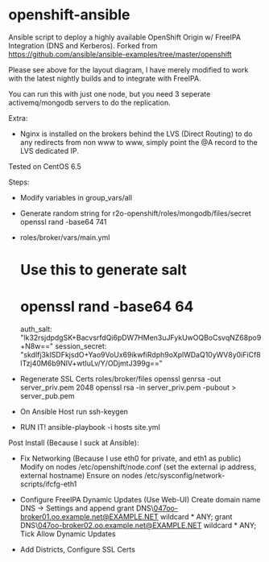 openshift-ansible
=================

Ansible script to deploy a highly available OpenShift Origin w/ FreeIPA Integration (DNS and Kerberos). Forked from https://github.com/ansible/ansible-examples/tree/master/openshift

Please see above for the layout diagram, I have merely modified to work with the latest nightly builds and to integrate with FreeIPA. 

You can run this with just one node, but you need 3 seperate activemq/mongodb servers to do the replication.

Extra:
- Nginx is installed on the brokers behind the LVS (Direct Routing) to do any redirects from non www to www, simply point the @A record to the LVS dedicated IP.

Tested on CentOS 6.5 

Steps:
- Modify variables in group_vars/all
- Generate random string for r2o-openshift/roles/mongodb/files/secret
	openssl rand -base64 741
- roles/broker/vars/main.yml
	# Use this to generate salt 
	# openssl rand -base64 64
	auth_salt: "lk32rsjdpdgSK+BacvsrfdQi6pDW7HMen3uJFykUwOQBoCsvqNZ68po9+N8w=="
	session_secret: "skdlfj3klSDFkjsdO+Yao9VoUx69ikwfiRdph9oXplWDaQ10yWV8y0iFiCf8lTzj40M6b9NIV+wtIuLv/Y/ODjmtJ399g=="
- Regenerate SSL Certs roles/broker/files
	openssl genrsa -out server_priv.pem 2048
	openssl rsa -in server_priv.pem -pubout > server_pub.pem
- On Ansible Host run
	ssh-keygen

- RUN IT!
	ansible-playbook -i hosts site.yml


Post Install (Because I suck at Ansible):
- Fix Networking (Because I use eth0 for private, and eth1 as public)
	Modify on nodes /etc/openshift/node.conf (set the external ip address, external hostname)
	Ensure on nodes /etc/sysconfig/network-scripts/ifcfg-eth1
- Configure FreeIPA Dynamic Updates (Use Web-UI)
	Create domain name
	DNS -> Settings and append
		grant DNS\047oo-broker01.oo.example.net@EXAMPLE.NET wildcard * ANY; grant DNS\047oo-broker02.oo.example.net@EXAMPLE.NET wildcard * ANY;
	Tick Allow Dynamic Updates
	
- Add Districts, Configure SSL Certs

